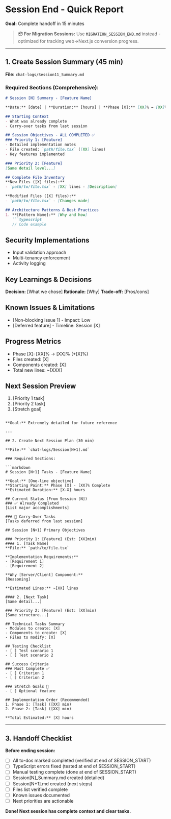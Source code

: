 # Session End - Quick Report

**Goal:** Complete handoff in 15 minutes

> **📦 For Migration Sessions:** Use [`MIGRATION_SESSION_END.md`](MIGRATION_SESSION_END.md) instead - optimized for tracking web→Next.js conversion progress.

---

## 1. Create Session Summary (45 min)

**File:** `chat-logs/Session11_Summary.md`

### Required Sections (Comprehensive):

```markdown
# Session [N] Summary - [Feature Name]

**Date:** [date] | **Duration:** [hours] | **Phase [X]:** [XX]% → [XX]%

## Starting Context
- What was already complete
- Carry-over tasks from last session

## Session Objectives - ALL COMPLETED ✅
### Priority 1: [Feature]
- Detailed implementation notes
- File created: `path/file.tsx` ([XX] lines)
- Key features implemented

### Priority 2: [Feature]
[Same detail level...]

## Complete File Inventory
**New Files ([X] files):**
- `path/to/file.tsx` - [XX] lines - [Description]

**Modified Files ([X] files):**
- `path/to/file.tsx` - [Changes made]

## Architecture Patterns & Best Practices
1. **[Pattern Name]:** [Why and how]
   ```typescript
   // Code example
   ```

## Security Implementations
- Input validation approach
- Multi-tenancy enforcement
- Activity logging

## Key Learnings & Decisions
**Decision:** [What we chose]
**Rationale:** [Why]
**Trade-off:** [Pros/cons]

## Known Issues & Limitations
- [Non-blocking issue 1] - Impact: Low
- [Deferred feature] - Timeline: Session [X]

## Progress Metrics
- Phase [X]: [XX]% → [XX]% (+[X]%)
- Files created: [X]
- Components created: [X]
- Total new lines: ~[XXX]

## Next Session Preview
1. [Priority 1 task]
2. [Priority 2 task]
3. [Stretch goal]
```

**Goal:** Extremely detailed for future reference

---

## 2. Create Next Session Plan (30 min)

**File:** `chat-logs/Session[N+1].md`

### Required Sections:

```markdown
# Session [N+1] Tasks - [Feature Name]

**Goal:** [One-line objective]
**Starting Point:** Phase [X] - [XX]% Complete
**Estimated Duration:** [X-X] hours

## Current Status (From Session [N])
### ✅ Already Completed
[List major accomplishments]

### 🔧 Carry-Over Tasks
[Tasks deferred from last session]

## Session [N+1] Primary Objectives

### Priority 1: [Feature] (Est: [XX]min)
#### 1. [Task Name]
**File:** `path/to/file.tsx`

**Implementation Requirements:**
- [Requirement 1]
- [Requirement 2]

**Why [Server/Client] Component:**
[Reasoning]

**Estimated Lines:** ~[XX] lines

#### 2. [Next Task]
[Same detail...]

### Priority 2: [Feature] (Est: [XX]min)
[Same structure...]

## Technical Tasks Summary
- Modules to create: [X]
- Components to create: [X]
- Files to modify: [X]

## Testing Checklist
- [ ] Test scenario 1
- [ ] Test scenario 2

## Success Criteria
### Must Complete ✅
- [ ] Criterion 1
- [ ] Criterion 2

### Stretch Goals 🎯
- [ ] Optional feature

## Implementation Order (Recommended)
1. Phase 1: [Task] ([XX] min)
2. Phase 2: [Task] ([XX] min)

**Total Estimated:** [X] hours
```

---

## 3. Handoff Checklist

**Before ending session:**
- [ ] All to-dos marked completed (verified at end of SESSION_START)
- [ ] TypeScript errors fixed (tested at end of SESSION_START)
- [ ] Manual testing complete (done at end of SESSION_START)
- [ ] Session[N]_Summary.md created (detailed)
- [ ] Session[N+1].md created (next steps)
- [ ] Files list verified complete
- [ ] Known issues documented
- [ ] Next priorities are actionable

**Done! Next session has complete context and clear tasks.**